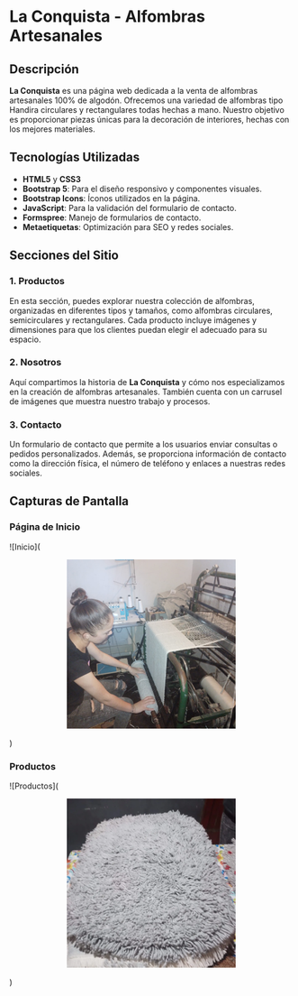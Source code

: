 # La Conquista - Alfombras Artesanales

## Descripción

**La Conquista** es una página web dedicada a la venta de alfombras artesanales 100% de algodón. Ofrecemos una variedad de alfombras tipo Handira circulares y rectangulares todas hechas a mano. Nuestro objetivo es proporcionar piezas únicas para la decoración de interiores, hechas con los mejores materiales.

## Tecnologías Utilizadas

- **HTML5** y **CSS3**
- **Bootstrap 5**: Para el diseño responsivo y componentes visuales.
- **Bootstrap Icons**: Íconos utilizados en la página.
- **JavaScript**: Para la validación del formulario de contacto.
- **Formspree**: Manejo de formularios de contacto.
- **Metaetiquetas**: Optimización para SEO y redes sociales.

## Secciones del Sitio

### 1. Productos
En esta sección, puedes explorar nuestra colección de alfombras, organizadas en diferentes tipos y tamaños, como alfombras circulares, semicirculares y rectangulares. Cada producto incluye imágenes y dimensiones para que los clientes puedan elegir el adecuado para su espacio.

### 2. Nosotros
Aquí compartimos la historia de **La Conquista** y cómo nos especializamos en la creación de alfombras artesanales. También cuenta con un carrusel de imágenes que muestra nuestro trabajo y procesos.

### 3. Contacto
Un formulario de contacto que permite a los usuarios enviar consultas o pedidos personalizados. Además, se proporciona información de contacto como la dirección física, el número de teléfono y enlaces a nuestras redes sociales.

## Capturas de Pantalla

### Página de Inicio
![Inicio](<p align="center">
  <img src="./assets/img/Alfombras/Nosotros/IMG-20240911-WA0031.jpg" width="300" />
</p>)

### Productos
![Productos](<p align="center">
  <img src="./assets/img/Alfombras/Semicircular/IMG-20240821-WA0008.webp" width="300" />
</p>)

